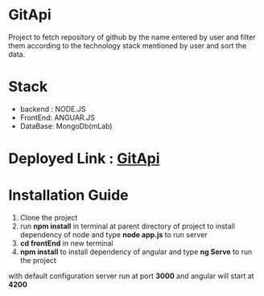 # GitApi
Project to fetch repository of github by the name entered by user  and filter them according to the technology stack mentioned by user and sort the data.
<h1>Stack</h1>
<ul>
 <li>backend : NODE.JS</li>
 <li>FrontEnd: ANGUAR.JS</li>
 <li>DataBase: MongoDb(mLab)</li>
</ul>

<h1>Deployed Link :  <a href="https://gitapiserver.herokuapp.com/login">GitApi</a></h1>

  
<h1>Installation Guide</h1>

1. Clone the project 
2. run **npm install** in terminal at parent directory of project to install dependency of node and type **node app.js** to run server
3. **cd frontEnd** in new terminal
4. **npm install**  to install dependency of angular and type **ng Serve** to run the project 

with default configuration server run at port **3000** and angular will start at **4200**
